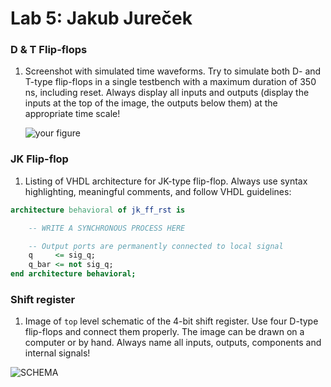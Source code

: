 # Lab 5: Jakub Jureček

### D & T Flip-flops

1. Screenshot with simulated time waveforms. Try to simulate both D- and T-type flip-flops in a single testbench with a maximum duration of 350 ns, including reset. Always display all inputs and outputs (display the inputs at the top of the image, the outputs below them) at the appropriate time scale!

   ![your figure]()

### JK Flip-flop

1. Listing of VHDL architecture for JK-type flip-flop. Always use syntax highlighting, meaningful comments, and follow VHDL guidelines:

```vhdl
architecture behavioral of jk_ff_rst is

    -- WRITE A SYNCHRONOUS PROCESS HERE

    -- Output ports are permanently connected to local signal
    q     <= sig_q;
    q_bar <= not sig_q;
end architecture behavioral;
```

### Shift register

1. Image of `top` level schematic of the 4-bit shift register. Use four D-type flip-flops and connect them properly. The image can be drawn on a computer or by hand. Always name all inputs, outputs, components and internal signals!

![SCHEMA](https://user-images.githubusercontent.com/124879295/225419161-5b5d2a8f-1d6a-4e6b-b10c-02f247727ca2.jpg)

